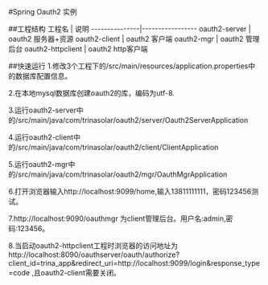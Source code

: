 #Spring Oauth2 实例




##工程结构
工程名          | 说明
---------------|-----------------
 oauth2-server | oauth2 服务器+资源
 oauth2-client | oauth2 客户端
 oauth2-mgr    | oauth2 管理后台
 oauth2-httpclient | oauth2 http客户端

##快速运行
1.修改3个工程下的/src/main/resources/application.properties中的数据库配置信息。

2.在本地mysql数据库创建oauth2的库，编码为utf-8.

3.运行oauth2-server中的/src/main/java/com/trinasolar/oauth2/server/Oauth2ServerApplication

4.运行oauth2-client中的/src/main/java/com/trinasolar/oauth2/client/ClientApplication

5.运行oauth2-mgr中的/src/main/java/com/trinasolar/oauth2/mgr/OauthMgrApplication

6.打开浏览器输入http://localhost:9099/home,输入13811111111，密码123456测试。

7.http://localhost:9090/oauthmgr 为client管理后台。用户名:admin,密码:123456。

8.当启动oauth2-httpclient工程时浏览器的访问地址为
http://localhost:8090/oauthserver/oauth/authorize?client_id=trina_app&redirect_uri=http://localhost:9099/login&response_type=code
,且oauth2-client需要关闭。

